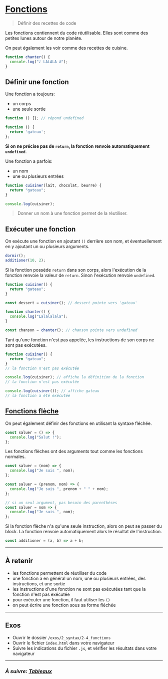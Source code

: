 # [Fonctions](https://developer.mozilla.org/fr/docs/Web/JavaScript/Guide/Fonctions)

> Définir des recettes de code

Les fonctions contiennent du code réutilisable. Elles sont comme des petites lunes autour de
notre planète.

On peut également les voir comme des recettes de cuisine.

```js
function chanter() {
  console.log("♪ LALALA ♬");
}
```

## Définir une fonction

Une fonction a toujours:

- un corps
- une seule sortie

```js
function () {}; // répond undefined

function () {
  return 'gateau';
};
```

**Si on ne précise pas de `return`, la fonction renvoie automatiquement
`undefined`**.

Une fonction a parfois:

- un nom
- une ou plusieurs entrées

```js
function cuisiner(lait, chocolat, beurre) {
  return "gateau";
}

console.log(cuisiner);
```

> Donner un nom à une fonction permet de la réutiliser.

## Exécuter une fonction

On exécute une fonction en ajoutant `()` derrière son nom, et éventuellement en y ajoutant un ou plusieurs arguments.

```js
dormir();
additioner(10, 2);
```

Si la fonction possède `return` dans son corps, alors l'exécution de la fonction
renvoie la valeur de `return`. Sinon l'exécution renvoie `undefined`.

```js
function cuisiner() {
  return "gateau";
}

const dessert = cuisiner(); // dessert pointe vers 'gateau'

function chanter() {
  console.log("Lalalalala");
}

const chanson = chanter(); // chanson pointe vers undefined
```

Tant qu'une fonction n'est pas appelée, les instructions de son corps ne sont
pas exécutées.

```js
function cuisiner() {
  return "gateau";
}
// la fonction n'est pas exécutée

console.log(cuisiner); // affiche la définition de la fonction
// la fonction n'est pas exécutée

console.log(cuisiner()); // affiche gateau
// la fonction a été exécutée
```

## [Fonctions flèche](https://developer.mozilla.org/fr/docs/Web/JavaScript/Reference/Fonctions/Fonctions_fl%C3%A9ch%C3%A9es)

On peut également définir des fonctions en utilisant la syntaxe
fléchée.

```js
const saluer = () => {
  console.log("Salut !");
};
```

Les fonctions flèches ont des arguments tout comme les fonctions normales.

```js
const saluer = (nom) => {
  console.log("Je suis ", nom);
};

const saluer = (prenom, nom) => {
  console.log("Je suis ", prenom + " " + nom);
};

// si un seul argument, pas besoin des parenthèses
const saluer = nom => {
  console.log("Je suis ", nom);
};
```

Si la fonction flèche n'a qu'une seule instruction, alors on peut se passer du block. La fonction renvoie automatiquement alors le résultat de l'instruction.

```js
const additioner = (a, b) => a + b;
```

---

## À retenir

- les fonctions permettent de réutiliser du code
- une fonction a en général un nom, une ou plusieurs entrées, des instructions, et une sortie
- les instructions d'une fonction ne sont pas exécutées tant que la fonction n'est pas exécutée
- pour exécuter une fonction, il faut utiliser les `()`
- on peut écrire une fonction sous sa forme fléchée

---

## Exos

- Ouvrir le dossier `/exos/2_syntax/2-4_functions`
- Ouvrir le fichier `index.html` dans votre navigateur
- Suivre les indications du fichier `.js`, et vérifier les résultats dans
  votre navigateur

---

### _À suivre: [Tableaux](./2-5_arrays.md)_
